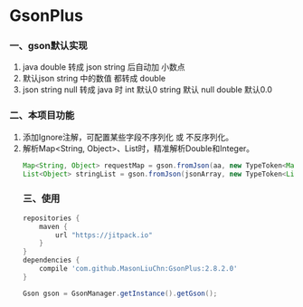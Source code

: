 # GsonPlus

### 一、gson默认实现
1.  java double 转成 json string 后自动加 小数点
2.  默认json string 中的数值 都转成 double
3.  json string null 转成 java 时  int 默认0 string 默认 null  double 默认0.0

### 二、本项目功能
1. 添加Ignore注解，可配置某些字段不序列化 或 不反序列化。
2. 解析Map<String, Object>、List<Object>时，精准解析Double和Integer。
```java
Map<String, Object> requestMap = gson.fromJson(aa, new TypeToken<Map<String, Object>>() {}.getType());
List<Object> stringList = gson.fromJson(jsonArray, new TypeToken<List<Object>>() {}.getType());
```
### 三、使用
```groovy
repositories {
    maven {
        url "https://jitpack.io"
    }
}
dependencies {
	compile 'com.github.MasonLiuChn:GsonPlus:2.8.2.0'
}
```

```java
Gson gson = GsonManager.getInstance().getGson();
```



